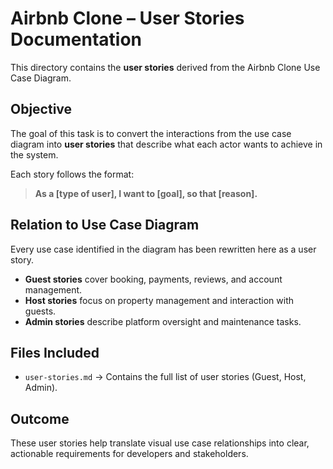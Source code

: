 # Airbnb Clone – User Stories Documentation

This directory contains the **user stories** derived from the Airbnb Clone Use Case Diagram.

## Objective

The goal of this task is to convert the interactions from the use case diagram into **user stories** that describe what each actor wants to achieve in the system.

Each story follows the format:

> **As a [type of user], I want to [goal], so that [reason].**

## Relation to Use Case Diagram

Every use case identified in the diagram has been rewritten here as a user story.  
- **Guest stories** cover booking, payments, reviews, and account management.  
- **Host stories** focus on property management and interaction with guests.  
- **Admin stories** describe platform oversight and maintenance tasks.

## Files Included

- `user-stories.md` → Contains the full list of user stories (Guest, Host, Admin).

## Outcome

These user stories help translate visual use case relationships into clear, actionable requirements for developers and stakeholders.